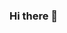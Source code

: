 ### Hi there 👋

<!--
**ozcanelmaci/ozcanelmaci** is a ✨ _special_ ✨ repository because its `README.md` (this file) appears on your GitHub profile.

Here are some ideas to get you started:

- 🔭 I’m currently attending on ebebek Java & QA & SAP Spartacus Practicum in Patika.dev
- 🌱 I’m currently learning Java & QA & SAP Spartacus
- 👯 I’m looking to collaborate on big software project with a big team.
- 📫 How to reach me: you can reach me by texting message on LinkedIn.
- ⚡ My Hobbies: Sing a song, writing sing, going theater, watching TV series and film
-->
